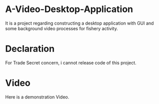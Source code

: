 # A-Video-Desktop-Application
It is a project regarding constructing a desktop application with GUI and some background video processes for fishery activity.

# Declaration
For Trade Secret concern, i cannot release code of this project.

# Video
Here is a demonstration Video.

